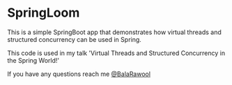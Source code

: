 # SpringLoom

This is a simple SpringBoot app that demonstrates how virtual threads and structured concurrency can be used in Spring.

This code is used in my talk 'Virtual Threads and Structured Concurrency in the Spring World!'

If you have any questions reach me [@BalaRawool](https://twitter.com/BalaRawool)
